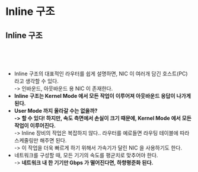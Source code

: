 # Inline 구조

## Inline 구조

<figure><img src="../../../../../.gitbook/assets/스크린샷 2024-01-12 16.00.00.png" alt=""><figcaption></figcaption></figure>

<figure><img src="../../../../../.gitbook/assets/스크린샷 2024-01-12 16.12.04.png" alt=""><figcaption></figcaption></figure>

* Inline 구조의 대표적인 라우터를 쉽게 설명하면, NIC 이 여러개 담긴 호스트(PC) 라고 생각할 수 있다.\
  \-> 인바운드, 아웃바운드 용 NIC 이 존재한다.
* **Inline 구조는 Kernel Mode 에서 모든 작업이 이루어져 아웃바운드 응답이 나가게 된다.**&#x20;
* **User Mode 까지 올라갈 수는 없을까?** \
  **-> 할 수 있다! 하지만, 속도 측면에서 손실이 크기 때문에, Kernel Mode 에서 모든 작업이 이루어진다.** \
  \-> Inline 장비의 작업은 복잡하지 않다.. 라우터를 예로들면 라우팅 테이블에 따라 스케줄링만 해주면 된다. \
  \-> 이 작업을 더욱 빠르게 하기 위해서 가속기가 달린 NIC 을 사용하기도 한다.&#x20;
* 네트워크를 구성할 때, 모든 기기의 속도를 평균치로 맞추어야 한다. \
  \-> **네트워크 내 한 기기만 Gbps 가 떨어진다면, 하향평준화 된다.**
